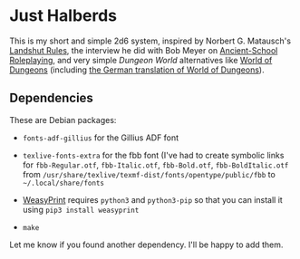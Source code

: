 # Just Halberds

This is my short and simple 2d6 system, inspired by
Norbert G. Matausch's
[Landshut Rules](https://darkwormcolt.blogspot.com/p/landshut-rules.html),
the interview he did with Bob Meyer on
[Ancient-School Roleplaying](https://darkwormcolt.blogspot.com/2020/03/ancient-school-roleplaying-exclusive.html),
and very simple *Dungeon World* alternatives like
[World of Dungeons](https://alexschroeder.ch/pdfs/World%20of%20Dungeons%20(black%20&%20white).pdf)
(including
[the German translation of World of Dungeons](https://alexschroeder.ch/pdfs/Wold%20of%20Dungeons%20(Deutsch).pdf)).

## Dependencies

These are Debian packages:

* `fonts-adf-gillius` for the Gillius ADF font

* `texlive-fonts-extra` for the fbb font (I've had to create symbolic
  links for `fbb-Regular.otf`, `fbb-Italic.otf`, `fbb-Bold.otf`,
  `fbb-BoldItalic.otf` from
  `/usr/share/texlive/texmf-dist/fonts/opentype/public/fbb` to
  `~/.local/share/fonts`
  
* [WeasyPrint](https:/pypi.orgprojectWeasyPrint) requires `python3`
  and `python3-pip` so that you can install it using `pip3 install
  weasyprint`
  
* `make`

Let me know if you found another dependency. I'll be happy to add
them.
